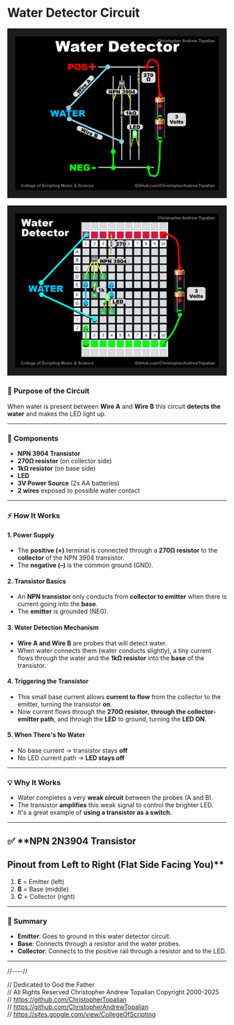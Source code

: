 # **Water Detector Circuit** 

![Water Detector](textures/water_detector_a.png)

![Water Setector](textures/water_detector_b.png)

### 🔧 **Purpose of the Circuit**

When water is present between **Wire A** and **Wire B** this circuit **detects the water** and makes the LED light up. 

---

### 🧩 **Components**

* **NPN 3904 Transistor**
* **270Ω resistor** (on collector side)
* **1kΩ resistor** (on base side)
* **LED**
* **3V Power Source** (2x AA batteries)
* **2 wires** exposed to possible water contact

---

### ⚡ **How It Works**

#### 1. **Power Supply**

* The **positive (+)** terminal is connected through a **270Ω resistor** to the **collector** of the NPN 3904 transistor.
* The **negative (–)** is the common ground (GND).

#### 2. **Transistor Basics**

* An **NPN transistor** only conducts from **collector to emitter** when there is current going into the **base**.
* The **emitter** is grounded (NEG).

#### 3. **Water Detection Mechanism**

* **Wire A and Wire B** are probes that will detect water.
* When water connects them (water conducts slightly), a tiny current flows through the water and the **1kΩ resistor** into the **base** of the transistor.

#### 4. **Triggering the Transistor**

* This small base current allows **current to flow** from the collector to the emitter, turning the transistor **on**.
* Now current flows through the **270Ω resistor**, **through the collector-emitter path**, and through the **LED** to ground, turning the **LED ON**.

#### 5. **When There's No Water**

* No base current → transistor stays **off**
* No LED current path → **LED stays off**

---

### 💡 Why It Works

* Water completes a very **weak circuit** between the probes (A and B).
* The transistor **amplifies** this weak signal to control the brighter LED.
* It's a great example of **using a transistor as a switch**.

---

## ✅ ****NPN 2N3904 Transistor**
## Pinout from Left to Right (Flat Side Facing You)**

1. **E** = Emitter (left)
2. **B** = Base (middle)
3. **C** = Collector (right)

---

### 🔁 Summary

* **Emitter**: Goes to ground in this water detector circuit.
* **Base**: Connects through a resistor and the water probes.
* **Collector**: Connects to the positive rail through a resistor and to the LED.

---

//----//

// Dedicated to God the Father  
// All Rights Reserved Christopher Andrew Topalian Copyright 2000-2025  
// https://github.com/ChristopherTopalian  
// https://github.com/ChristopherAndrewTopalian  
// https://sites.google.com/view/CollegeOfScripting

